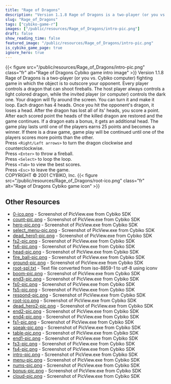 ```yaml
---
title: "Rage of Dragons"
description: "Version 1.1.8 Rage of Dragons is a two-player (or you vs. Cybiko computer) fighting game in which the object is to outscore your opponent. Every player controls a dragon that can shoot fireballs.  The host player always controls a light colored dragon, while the invited player (..."
slug: "Rage_of_Dragons"
tags: ["cybiko-game-r"]
images: ["/public/resources/Rage_of_Dragons/intro-pic.png"]
draft: false
show_reading_time: false
featured_image: "/public/resources/Rage_of_Dragons/intro-pic.png"
is_cybiko_game_page: true
ignore_hero: true
---
```

{{< figure src="/public/resources/Rage_of_Dragons/intro-pic.png" class="fr" alt="Rage of Dragons Cybiko game intro image" >}}
Version 1.1.8 \
Rage of Dragons is a two-player (or you vs. Cybiko computer) fighting game in which the object is to outscore your opponent. Every player controls a dragon that can shoot fireballs.  The host player always controls a light colored dragon, while the invited player (or computer) controls the dark one. Your dragon will fly around the screen. You can turn it and make it loop. Each dragon has 4 heads. Once you hit the opponent's dragon, it loses a head. After the dragon has lost all of its' heads, you score a point. After each scored point the heads of the killed dragon are restored and the game continues. If a dragon eats a bonus, it gets an additional head. The game play lasts until one of the players earns 25 points and becomes a winner. If there is a draw game, game play will be continued until one of the players scores more points than the other. \
Press `<Right/Left arrows>`  to turn the dragon clockwise and counterclockwise. \
Press `<Enter>`  to throw a fireball. \
Press `<Select>`  to loop the loop. \
Press `<Tab>`  to view the best scores. \
Press `<Esc>`  to leave the game. \
COPYRIGHT © 2001 CYBIKO, Inc. {{< figure src="/public/resources/Rage_of_Dragons/root-ico.png" class="fr" alt="Rage of Dragons Cybiko game icon" >}}

## Other Resources
* [0-ico.png](/public/resources/Rage_of_Dragons/0-ico.png) - Screenshot of PicView.exe from Cybiko SDK
* [count-pic.png](/public/resources/Rage_of_Dragons/count-pic.png) - Screenshot of PicView.exe from Cybiko SDK
* [hero-pic.png](/public/resources/Rage_of_Dragons/hero-pic.png) - Screenshot of PicView.exe from Cybiko SDK
* [select_menu-pic.png](/public/resources/Rage_of_Dragons/select_menu-pic.png) - Screenshot of PicView.exe from Cybiko SDK
* [dead_hero1-pic.png](/public/resources/Rage_of_Dragons/dead_hero1-pic.png) - Screenshot of PicView.exe from Cybiko SDK
* [fs2-pic.png](/public/resources/Rage_of_Dragons/fs2-pic.png) - Screenshot of PicView.exe from Cybiko SDK
* [fs6-pic.png](/public/resources/Rage_of_Dragons/fs6-pic.png) - Screenshot of PicView.exe from Cybiko SDK
* [head-pic.png](/public/resources/Rage_of_Dragons/head-pic.png) - Screenshot of PicView.exe from Cybiko SDK
* [fire_ball-pic.png](/public/resources/Rage_of_Dragons/fire_ball-pic.png) - Screenshot of PicView.exe from Cybiko SDK
* [ground-pic.png](/public/resources/Rage_of_Dragons/ground-pic.png) - Screenshot of PicView.exe from Cybiko SDK
* [root-spl.txt](/public/resources/Rage_of_Dragons/root-spl.txt) - Text file converted from iso-8859-1 to utf-8 using iconv
* [boom-pic.png](/public/resources/Rage_of_Dragons/boom-pic.png) - Screenshot of PicView.exe from Cybiko SDK
* [end3-pic.png](/public/resources/Rage_of_Dragons/end3-pic.png) - Screenshot of PicView.exe from Cybiko SDK
* [fs0-pic.png](/public/resources/Rage_of_Dragons/fs0-pic.png) - Screenshot of PicView.exe from Cybiko SDK
* [fs5-pic.png](/public/resources/Rage_of_Dragons/fs5-pic.png) - Screenshot of PicView.exe from Cybiko SDK
* [respond-pic.png](/public/resources/Rage_of_Dragons/respond-pic.png) - Screenshot of PicView.exe from Cybiko SDK
* [root-ico.png](/public/resources/Rage_of_Dragons/root-ico.png) - Screenshot of PicView.exe from Cybiko SDK
* [dead_hero2-pic.png](/public/resources/Rage_of_Dragons/dead_hero2-pic.png) - Screenshot of PicView.exe from Cybiko SDK
* [end2-pic.png](/public/resources/Rage_of_Dragons/end2-pic.png) - Screenshot of PicView.exe from Cybiko SDK
* [end4-pic.png](/public/resources/Rage_of_Dragons/end4-pic.png) - Screenshot of PicView.exe from Cybiko SDK
* [fs1-pic.png](/public/resources/Rage_of_Dragons/fs1-pic.png) - Screenshot of PicView.exe from Cybiko SDK
* [speak-pic.png](/public/resources/Rage_of_Dragons/speak-pic.png) - Screenshot of PicView.exe from Cybiko SDK
* [table-pic.png](/public/resources/Rage_of_Dragons/table-pic.png) - Screenshot of PicView.exe from Cybiko SDK
* [end1-pic.png](/public/resources/Rage_of_Dragons/end1-pic.png) - Screenshot of PicView.exe from Cybiko SDK
* [fs3-pic.png](/public/resources/Rage_of_Dragons/fs3-pic.png) - Screenshot of PicView.exe from Cybiko SDK
* [fs4-pic.png](/public/resources/Rage_of_Dragons/fs4-pic.png) - Screenshot of PicView.exe from Cybiko SDK
* [intro-pic.png](/public/resources/Rage_of_Dragons/intro-pic.png) - Screenshot of PicView.exe from Cybiko SDK
* [menu-pic.png](/public/resources/Rage_of_Dragons/menu-pic.png) - Screenshot of PicView.exe from Cybiko SDK
* [nums-pic.png](/public/resources/Rage_of_Dragons/nums-pic.png) - Screenshot of PicView.exe from Cybiko SDK
* [bonus-pic.png](/public/resources/Rage_of_Dragons/bonus-pic.png) - Screenshot of PicView.exe from Cybiko SDK
* [cloud-pic.png](/public/resources/Rage_of_Dragons/cloud-pic.png) - Screenshot of PicView.exe from Cybiko SDK
